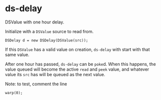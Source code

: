 # ds-delay

DSValue with one hour delay.

Initialize with a `DSValue` source to read from.

```
DSDelay d = new DSDelay(DSValue(src));
```

If this `DSValue` has a valid value on creation, `ds-delay` with start with that same value.

After one hour has passed, `ds-delay` can be `poke`d. When this happens, the value queued will become the active `read` and `peek` value, and whatever value its `src` has will be queued as the next value.

Note: to test, comment the line

`warp(0);`